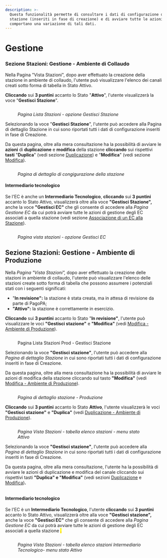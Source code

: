 ```yaml
---
description: >-
  Questa funzionalità permette di consultare i dati di configurazione della
  stazione (inseriti in fase di creazione) e di avviare tutte le azioni che
  comportano una variazione di tali dati.
---
```


# Gestione

### Sezione Stazioni: Gestione - Ambiente di Collaudo

Nella Pagina "Vista Stazioni", dopo aver effettuato la creazione della stazione in ambiente di collaudo, l'utente può visualizzare l'elenco dei canali creati sotto forma di tabella in Stato Attivo.

**Cliccando** sui **3 puntini** accanto lo Stato "**Attivo**", l'utente visualizzerà la voce "**Gestisci Stazione**".

<figure><img src="../../../.gitbook/assets/image (17).png" alt=""><figcaption><p><em>Pagina Lista Stazioni - opzione Gestisci Stazione</em></p></figcaption></figure>

Selezionando la voce "**Gestisci Stazione**", l'utente può accedere alla Pagina di dettaglio Stazione in cui sono riportati tutti i dati di configurazione inseriti in fase di Creazione.

Da questa pagina, oltre alla mera consultazione ha la possibilità di avviare le **azioni** di  **duplicazione** e **modifica** della stazione **cliccando** sui rispettivi **tasti** "**Duplica**" (vedi sezione [Duplicazione](duplicazione.md)) e "**Modifica**" (vedi sezione [Modifica](modifica.md)).

<figure><img src="../../../.gitbook/assets/image (1).png" alt=""><figcaption><p><em>Pagina di dettaglio di congigurazione della stazione</em></p></figcaption></figure>

#### **Intermediario tecnologico**

Se l'EC è anche un **Intermediario Tecnologico**, **cliccando** sui **3 puntini** accanto lo Stato Attivo, visualizzerà oltre alla voce **"Gestisci Stazione",** anche la voce **"Gestisci EC"** che gli consente di accedere alla _Pagina Gestione EC_ da cui potrà avviare tutte le azioni di gestione degli EC associati a quella stazione (vedi sezione [Associazione di un EC alla Stazione](associazione-di-un-ec-alla-stazione.md)).

<figure><img src="../../../.gitbook/assets/image (63).png" alt=""><figcaption><p><em>Pagina vista stazioni - opzione Gestisci EC</em></p></figcaption></figure>

## Sezione Stazioni: Gestione - Ambiente di Produzione

Nella _Pagina "Vista Stazioni",_ dopo aver effettuato la creazione delle stazioni in ambiente di collaudo, l'utente può visualizzare l'elenco delle stazioni create sotto forma di tabella che possono assumere i potenziali stati con i seguenti significati:

* "**In revisione":** la stazione è stata creata, ma in attesa di revisione da parte di PagoPA;
* **"Attivo":** la stazione è correttamente in esercizio.

**Cliccando** sui **3 puntini** accanto lo Stato "**In revisione"**, l'utente può visualizzare le voci **"Gestisci stazione"** e **"Modifica"** [(](https://app.gitbook.com/o/KXYtsf32WSKm6ga638R3/s/rJUTsG994kMeEJKlJ2MJ/\~/changes/14/manuale-operativo-back-office-pagopa-prestatore-di-servizi-di-pagamento/funzionalita/canale/modifica)vedi [Modifica - Ambiente di Produzione](modifica.md)).

<figure><img src="../../../.gitbook/assets/image (18).png" alt=""><figcaption><p>Pagina Lista Stazioni Prod - Gestisci Stazione</p></figcaption></figure>

Selezionando la voce **"Gestisci stazione"**, l'utente può accedere alla _Pagina di dettaglio Stazione_ in cui sono riportati tutti i dati di configurazione inseriti in fase di Creazione.

Da questa pagina, oltre alla mera consultazione ha la possibilità di avviare le azioni di modifica della stazione cliccando sul tasto  **"Modifica"** (vedi[ Modifica - Ambiente di Produzione](modifica.md)).

<figure><img src="../../../.gitbook/assets/image (64).png" alt=""><figcaption><p><em>Pagina di dettaglio stazione - Produzione</em></p></figcaption></figure>

**Cliccando** sui **3 puntini** accanto lo Stato **Attivo**, l'utente visualizzerà le voci **"Gestisci stazione"** e **"Duplica"** (vedi [Duplicazione - Ambiente di Produzione](duplicazione.md#sezione-stazione-duplicazione-ambiente-di-collaudo)).

<figure><img src="../../../.gitbook/assets/image (66).png" alt=""><figcaption><p><em>Pagina Vista Stazioni - tabella elenco stazioni - menu stato Attivo</em></p></figcaption></figure>

Selezionando la voce **"Gestisci stazione"**, l'utente può accedere alla _Pagina di dettaglio Stazione_ in cui sono riportati tutti i dati di configurazione inseriti in fase di Creazione.

Da questa pagina, oltre alla mera consultazione, l'utente ha la possibilità di avviare le azioni di duplicazione e modifica del canale cliccando sui  rispettivi tasti **"Duplica" e "Modifica"** (vedi sezioni [Duplicazione](duplicazione.md) e [Modifica](modifica.md))**.**

<figure><img src="../../../.gitbook/assets/image (67).png" alt=""><figcaption></figcaption></figure>

#### **Intermediario tecnologico**

Se l'EC è un **Intermediario Tecnologico**, l'utente **cliccando** sui **3 puntini** accanto lo Stato Attivo, visualizzerà oltre alla voce **"Gestisci stazione",** anche la voce **"Gestisci EC"** che gli consente di accedere alla _Pagina Gestione EC_ da cui potrà avviare tutte le azioni di gestione degli EC associati a quella stazione <mark style="color:red;">.</mark>

<figure><img src="../../../.gitbook/assets/image (68).png" alt=""><figcaption><p><em>Pagina Vista Stazioni - tabella elenco stazioni Intermediario Tecnologico- menu stato Attivo</em></p></figcaption></figure>



